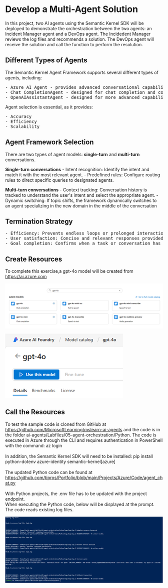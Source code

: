 # Develop a Multi-Agent Solution

In this project, two AI agents using the Semantic Kernel SDK will be deployed to demonstrate the orchestration between the two agents: an Incident Manager agent and a DevOps agent.
The Incidedent Manager reviews the log files and recommends a solution. The DevOps agent will receive the solution and call the function to perform the resolution.
</br>

## Different Types of Agents
The Semantic Kernel Agent Framework supports several different types of agents, including:
<pre>
- Azure AI Agent - provides advanced conversational capabilities
- Chat CompletionAgent - designed for chat completion and conversation interfaces
- OpenAIAssistantAgent - designed for more advanced capabilities and multi-step tasks
</pre>

Agent selection is essential, as it provides:
<pre>
- Accuracy
- Efficiency
- Scalability
</pre>

## Agent Framework Selection
There are two types of agent models: <b>single-turn</b> and <b>multi-turn</b> conversations.
<p>
<b>Single-turn conversations</b>
- Intent recognition: Identify the intent and match it with the most relevant agent.
- Predefined rules: Configure routing rules to direct specific queries to designated agents.
</p>

<p>
<b>Multi-turn conversations</b>
- Context tracking: Conversation history is tracked to understand the user's intent and select the appropriate agent.
- Dynamic switching: If topic shifts, the framework dynamically switches to an agent specializing in the new domain in the middle of the conversation
</p>

## Termination Strategy
<pre>
- Efficiency: Prevents endless loops or prolonged interactions.
- User satisfaction: Concise and relevant responses provided to the user, avoiding overly long conversations.
- Goal completion: Confirms when a task or conversation has completed.
</pre>

## Create Resources
To complete this exercise,a gpt-4o model will be created from https://ai.azure.com
<p><img src="https://github.com/tipros/Portfolio/blob/main/Projects/Azure/Images/Agent/agent-semkernel-seachmodel.png"/></p>
<p><img src="https://github.com/tipros/Portfolio/blob/main/Projects/Azure/Images/Agent/agent-semkernel-usethismodel.png"/></p>

## Call the Resources
To test  the sample code is cloned from GitHub at https://github.com/MicrosoftLearning/mslearn-ai-agents
and the code is in the folder ai-agents/Labfiles/05-agent-orchestration/Python. The code is executed in Azure through the CLI and requires authentication in PowerShell with the command: az login 
</br></br>
In addition, the Semantic Kernel SDK will need to be installed: pip install python-dotenv azure-identity semantic-kernel[azure]
</br></br>
The updated Python code can be found at https://github.com/tipros/Portfolio/blob/main/Projects/Azure/Code/agent_chat.py
</br></br>
With Python projects, the .env file has to be updated with the project endpoint.
</br>
When executing the Python code, below will be displayed at the prompt. The code reads existing log files.
<p><img src="https://github.com/tipros/Portfolio/blob/main/Projects/Azure/Images/Agent/agent-multi-prompt.png"/></p>
